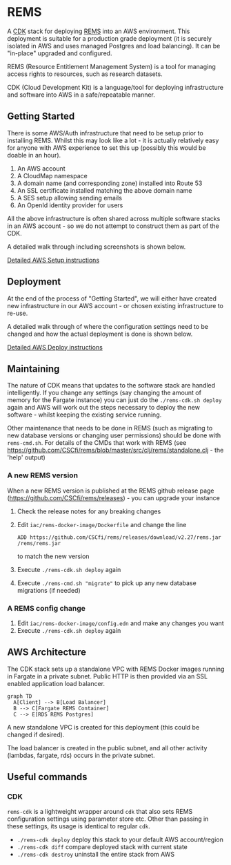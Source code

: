 # REMS

A [CDK](https://docs.aws.amazon.com/cdk/v2/guide/home.html) stack
for deploying [REMS](https://github.com/CSCfi/rems) into an AWS
environment. This deployment is suitable for a production grade
deployment (it is securely isolated in AWS and uses managed Postgres
and load balancing). It can be "in-place" upgraded and configured.

REMS (Resource Entitlement Management System) is a tool for
managing access rights to resources, such as research datasets.

CDK (Cloud Development Kit) is a language/tool for deploying
infrastructure and software into AWS in a safe/repeatable manner.

## Getting Started

There is some AWS/Auth infrastructure that need to be setup prior to
installing REMS. Whilst this may look like a lot - it is actually relatively
easy for anyone with AWS experience to set this up (possibly this would be
doable in an hour).

1. An AWS account
2. A CloudMap namespace
3. A domain name (and corresponding zone) installed into Route 53
4. An SSL certificate installed matching the above domain name
5. A SES setup allowing sending emails
6. An OpenId identity provider for users

All the above infrastructure is often shared across multiple
software stacks in an AWS account - so we do not attempt to
construct them as part of the CDK. 

A detailed walk through including screenshots is shown below.

[Detailed AWS Setup instructions](docs/AWS-SETUP.md)

## Deployment

At the end of the process of "Getting Started", we will either have created
new infrastructure in our AWS account - or chosen existing infrastructure
to re-use.

A detailed walk through of where the configuration settings need to be
changed and how the actual deployment is done is shown below.

[Detailed AWS Deploy instructions](docs/AWS-DEPLOY.md)

## Maintaining

The nature of CDK means that updates to the software stack are handled intelligently.
If you change any settings (say changing the amount of memory for the Fargate instance)
you can just do the `./rems-cdk.sh deploy` again and AWS will work out the steps
necessary to deploy the new software - whilst keeping the existing service
running.

Other maintenance that needs to be done in REMS (such as migrating to new database
versions or changing user permissions) should be done
with `rems-cmd.sh`. For details of the CMDs that work with REMS (see
https://github.com/CSCfi/rems/blob/master/src/clj/rems/standalone.clj - the 'help' output)

### A new REMS version

When a new REMS version is published at the REMS github release page
(https://github.com/CSCfi/rems/releases) - you can
upgrade your instance

1. Check the release notes for any breaking changes

2. Edit `iac/rems-docker-image/Dockerfile` and change the line

    `ADD https://github.com/CSCfi/rems/releases/download/v2.27/rems.jar /rems/rems.jar`

   to match the new version
 
3. Execute `./rems-cdk.sh deploy` again
 
4. Execute `./rems-cmd.sh "migrate"` to pick up any new database migrations (if needed)


### A REMS config change

1. Edit `iac/rems-docker-image/config.edn` and make any changes you want
2. Execute `./rems-cdk.sh deploy` again


## AWS Architecture

The CDK stack sets up a standalone VPC with REMS Docker images
running in Fargate in a private subnet. Public HTTP is then provided
via an SSL enabled application load balancer.

```mermaid
graph TD
  A[Client] --> B[Load Balancer]
  B --> C[Fargate REMS Container]
  C --> E[RDS REMS Postgres]
```

A new standalone VPC is created for this deployment (this could
be changed if desired).

The load balancer is created in the public subnet, and all other
activity (lambdas, fargate, rds) occurs in the private subnet.

## Useful commands

### CDK

`rems-cdk` is a lightweight wrapper around `cdk` that also sets
REMS configuration settings using parameter store etc. Other than
passing in these settings, its usage is identical to regular `cdk`.

- `./rems-cdk deploy` deploy this stack to your default AWS account/region
- `./rems-cdk diff` compare deployed stack with current state
- `./rems-cdk destroy` uninstall the entire stack from AWS
